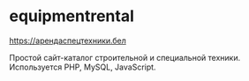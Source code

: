 # equipmentrental
https://арендаспецтехники.бел

Простой сайт-каталог строительной и специальной техники. Используется PHP, MySQL, JavaScript.
